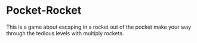 # Pocket-Rocket
This is a game about escaping in a rocket out of the pocket make your way through the tedious levels with multiply rockets.
